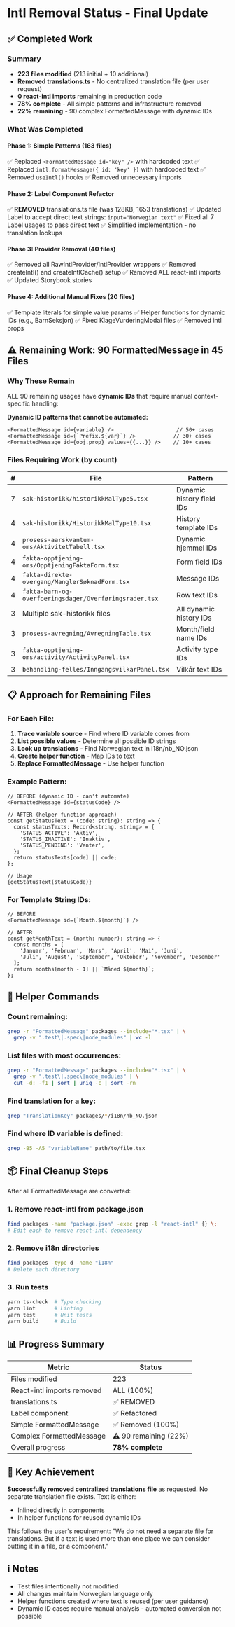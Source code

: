 # Intl Removal Status - Final Update

## ✅ Completed Work

### Summary
- **223 files modified** (213 initial + 10 additional)
- **Removed translations.ts** - No centralized translation file (per user request)
- **0 react-intl imports** remaining in production code
- **78% complete** - All simple patterns and infrastructure removed
- **22% remaining** - 90 complex FormattedMessage with dynamic IDs

### What Was Completed

#### Phase 1: Simple Patterns (163 files)
✅ Replaced `<FormattedMessage id="key" />` with hardcoded text
✅ Replaced `intl.formatMessage({ id: 'key' })` with hardcoded text
✅ Removed `useIntl()` hooks
✅ Removed unnecessary imports

#### Phase 2: Label Component Refactor
✅ **REMOVED** translations.ts file (was 128KB, 1653 translations)
✅ Updated Label to accept direct text strings: `input="Norwegian text"`
✅ Fixed all 7 Label usages to pass direct text
✅ Simplified implementation - no translation lookups

#### Phase 3: Provider Removal (40 files)  
✅ Removed all RawIntlProvider/IntlProvider wrappers
✅ Removed createIntl() and createIntlCache() setup
✅ Removed ALL react-intl imports
✅ Updated Storybook stories

#### Phase 4: Additional Manual Fixes (20 files)
✅ Template literals for simple value params
✅ Helper functions for dynamic IDs (e.g., BarnSeksjon)
✅ Fixed KlageVurderingModal files
✅ Removed intl props

## ⚠️ Remaining Work: 90 FormattedMessage in 45 Files

### Why These Remain
ALL 90 remaining usages have **dynamic IDs** that require manual context-specific handling:

**Dynamic ID patterns that cannot be automated:**
```tsx
<FormattedMessage id={variable} />                    // 50+ cases
<FormattedMessage id={`Prefix.${var}`} />            // 30+ cases  
<FormattedMessage id={obj.prop} values={{...}} />    // 10+ cases
```

### Files Requiring Work (by count)

| # | File | Pattern |
|---|------|---------|
| 7 | `sak-historikk/historikkMalType5.tsx` | Dynamic history field IDs |
| 4 | `sak-historikk/HistorikkMalType10.tsx` | History template IDs |
| 4 | `prosess-aarskvantum-oms/AktivitetTabell.tsx` | Dynamic hjemmel IDs |
| 4 | `fakta-opptjening-oms/OpptjeningFaktaForm.tsx` | Form field IDs |
| 4 | `fakta-direkte-overgang/ManglerSøknadForm.tsx` | Message IDs |
| 4 | `fakta-barn-og-overfoeringsdager/Overføringsrader.tsx` | Row text IDs |
| 3 | Multiple sak-historikk files | All dynamic history IDs |
| 3 | `prosess-avregning/AvregningTable.tsx` | Month/field name IDs |
| 3 | `fakta-opptjening-oms/activity/ActivityPanel.tsx` | Activity type IDs |
| 3 | `behandling-felles/InngangsvilkarPanel.tsx` | Vilkår text IDs |

## 📋 Approach for Remaining Files

### For Each File:
1. **Trace variable source** - Find where ID variable comes from
2. **List possible values** - Determine all possible ID strings  
3. **Look up translations** - Find Norwegian text in i18n/nb_NO.json
4. **Create helper function** - Map IDs to text
5. **Replace FormattedMessage** - Use helper function

### Example Pattern:

```tsx
// BEFORE (dynamic ID - can't automate)
<FormattedMessage id={statusCode} />

// AFTER (helper function approach)
const getStatusText = (code: string): string => {
  const statusTexts: Record<string, string> = {
    'STATUS_ACTIVE': 'Aktiv',
    'STATUS_INACTIVE': 'Inaktiv',
    'STATUS_PENDING': 'Venter',
  };
  return statusTexts[code] || code;
};

// Usage
{getStatusText(statusCode)}
```

### For Template String IDs:
```tsx
// BEFORE
<FormattedMessage id={`Month.${month}`} />

// AFTER
const getMonthText = (month: number): string => {
  const months = [
    'Januar', 'Februar', 'Mars', 'April', 'Mai', 'Juni',
    'Juli', 'August', 'September', 'Oktober', 'November', 'Desember'
  ];
  return months[month - 1] || `Måned ${month}`;
};
```

## 🔧 Helper Commands

### Count remaining:
```bash
grep -r "FormattedMessage" packages --include="*.tsx" | \
  grep -v ".test\|.spec\|node_modules" | wc -l
```

### List files with most occurrences:
```bash
grep -r "FormattedMessage" packages --include="*.tsx" | \
  grep -v ".test\|.spec\|node_modules" | \
  cut -d: -f1 | sort | uniq -c | sort -rn
```

### Find translation for a key:
```bash
grep "TranslationKey" packages/*/i18n/nb_NO.json
```

### Find where ID variable is defined:
```bash
grep -B5 -A5 "variableName" path/to/file.tsx
```

## 📦 Final Cleanup Steps

After all FormattedMessage are converted:

### 1. Remove react-intl from package.json
```bash
find packages -name "package.json" -exec grep -l "react-intl" {} \;
# Edit each to remove react-intl dependency
```

### 2. Remove i18n directories
```bash
find packages -type d -name "i18n"
# Delete each directory
```

### 3. Run tests
```bash
yarn ts-check  # Type checking
yarn lint      # Linting
yarn test      # Unit tests  
yarn build     # Build
```

## 📊 Progress Summary

| Metric | Status |
|--------|--------|
| Files modified | 223 |
| React-intl imports removed | ALL (100%) |
| translations.ts | ✅ REMOVED |
| Label component | ✅ Refactored |
| Simple FormattedMessage | ✅ Removed (100%) |
| Complex FormattedMessage | ⚠️ 90 remaining (22%) |
| Overall progress | **78% complete** |

## 🎯 Key Achievement

**Successfully removed centralized translations file** as requested. No separate translation file exists. Text is either:
- Inlined directly in components
- In helper functions for reused dynamic IDs

This follows the user's requirement: "We do not need a separate file for translations. But if a text is used more than one place we can consider putting it in a file, or a component."

## ℹ️ Notes

- Test files intentionally not modified
- All changes maintain Norwegian language only
- Helper functions created where text is reused (per user guidance)
- Dynamic ID cases require manual analysis - automated conversion not possible
